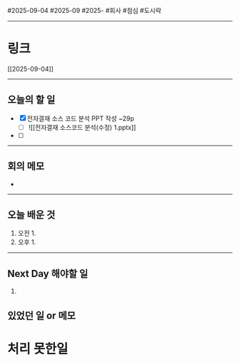 #2025-09-04 #2025-09 #2025- 
#회사 #점심 #도시락

------
# 링크 
[[2025-09-04]]

---
## 오늘의 할 일
- [x]  전자결재 소스 코드 분석 PPT 작성 ~29p
    - [ ] ![[전자결재 소스코드 분석(수정) 1.pptx]]
- [ ] 
---
## 회의 메모
- 
---
## 오늘 배운 것
1. 오전
    1. 
2. 오후
    1. 
---
## Next Day 해야할 일
1. 


## 있었던 일 or 메모


# 처리 못한일